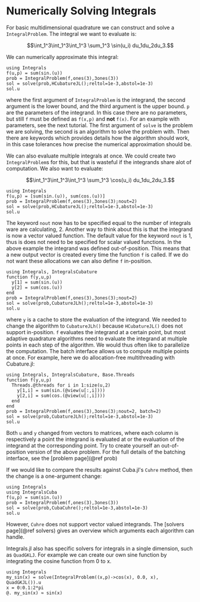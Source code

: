 # Numerically Solving Integrals

For basic multidimensional quadrature we can construct and solve a `IntegralProblem`.
The integral we want to evaluate is:
```math
\int_1^3\int_1^3\int_1^3 \sum_1^3 \sin(u_i) du_1du_2du_3.
```
We can numerically approximate this integral:
``` @example integrate1
using Integrals
f(u,p) = sum(sin.(u))
prob = IntegralProblem(f,ones(3),3ones(3))
sol = solve(prob,HCubatureJL();reltol=1e-3,abstol=1e-3)
sol.u
```
where the first argument of `IntegralProblem` is the integrand,
the second argument is the lower bound, and the third argument is the upper bound.
`p` are the parameters of the integrand. In this case there are no parameters,
but still `f` must be defined as `f(x,p)` and **not** `f(x)`.
For an example with parameters, see the next tutorial.
The first argument of `solve` is the problem we are solving,
the second is an algorithm to solve the problem with.
Then there are keywords which provides details how the algorithm should work,
in this case tolerances how precise the numerical approximation should be.

We can also evaluate multiple integrals at once.
We could create two `IntegralProblem`s for this,
but that is wasteful if the integrands share alot of computation.
We also want to evaluate:
```math
\int_1^3\int_1^3\int_1^3 \sum_1^3 \cos(u_i) du_1du_2du_3.
```
``` @example integrate2
using Integrals
f(u,p) = [sum(sin.(u)), sum(cos.(u))]
prob = IntegralProblem(f,ones(3),3ones(3);nout=2)
sol = solve(prob,HCubatureJL();reltol=1e-3,abstol=1e-3)
sol.u
```
The keyword `nout` now has to be specified equal to the number of integrals ware are calculating, 2.
Another way to think about this is that the integrand is now a vector valued function.
The default value for the keyword `nout` is 1,
thus is does not need to be specified for scalar valued functions.
In the above example the integrand was defined out-of-position.
This means that a new output vector is created every time the function `f` is called.
If we do not  want these allocations we can also define `f` in-position.
``` @example integrate3
using Integrals, IntegralsCubature
function f(y,u,p)
  y[1] = sum(sin.(u))
  y[2] = sum(cos.(u))
end
prob = IntegralProblem(f,ones(3),3ones(3);nout=2)
sol = solve(prob,CubatureJLh();reltol=1e-3,abstol=1e-3)
sol.u
```
where `y` is a cache to store the evaluation of the integrand.
We needed to change the algorithm to `CubatureJLh()`
because `HCubatureJL()` does not support in-position.
`f` evaluates the integrand at a certain point,
but most adaptive quadrature algorithms need to evaluate the integrand at multiple points
in each step of the algorithm.
We would thus often like to parallelize the computation.
The batch interface allows us to compute multiple points at once.
For example, here we do allocation-free multithreading with Cubature.jl:
``` @example integrate4
using Integrals, IntegralsCubature, Base.Threads
function f(y,u,p)
  Threads.@threads for i in 1:size(u,2)
    y[1,i] = sum(sin.(@view(u[:,i])))
    y[2,i] = sum(cos.(@view(u[:,i])))
  end
end
prob = IntegralProblem(f,ones(3),3ones(3);nout=2, batch=2)
sol = solve(prob,CubatureJLh();reltol=1e-3,abstol=1e-3)
sol.u
```
Both `u` and `y` changed from vectors to matrices,
where each column is respectively a point the integrand is evaluated at or
the evaluation of the integrand at the corresponding point.
Try to create yourself an out-of-position version of the above problem.
For the full details of the batching interface, see the [problem page](@ref prob)

If we would like to compare the results against Cuba.jl's `Cuhre` method, then
the change is a one-argument change:

``` @example integrate5
using Integrals
using IntegralsCuba
f(u,p) = sum(sin.(u))
prob = IntegralProblem(f,ones(3),3ones(3))
sol = solve(prob,CubaCuhre();reltol=1e-3,abstol=1e-3)
sol.u
```
However, `Cuhre` does not support vector valued integrands.
The [solvers page](@ref solvers) gives an overview which arguments each algorithm can handle.

Integrals.jl also has specific solvers for integrals in a single dimension, such as `QuadGKLJ`.
For example we can create our own sine function by integrating the cosine function from 0 to x.

``` @example integrate6
using Integrals
my_sin(x) = solve(IntegralProblem((x,p)->cos(x), 0.0, x), QuadGKJL()).u
x = 0:0.1:2*pi
@. my_sin(x) ≈ sin(x)
```